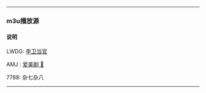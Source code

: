***
### m3u播放源
#### 说明
LWDG: [李卫当官](https://raw.githubusercontent.com/ddgksf2013/M3U8LIST/master/20200429.LWDG.m3u)

AMJ : [爱美剧 🔞](https://raw.githubusercontent.com/ddgksf2013/M3U8LIST/master/20200511.AMJ.m3u)

7788: 杂七杂八
***

